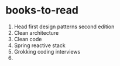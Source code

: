 # books-to-read
1. Head first design patterns second edition
2. Clean architecture
3. Clean code
4. Spring reactive stack
5. Grokking coding interviews
6. 
